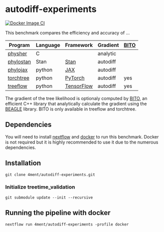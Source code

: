 # autodiff-experiments

[![Docker Image CI](https://github.com/4ment/autodiff-experiments/actions/workflows/docker-image.yml/badge.svg)](https://github.com/4ment/autodiff-experiments/actions/workflows/docker-image.yml)

This benchmark compares the efficiency and accuracy of ...


| Program      | Language  | Framework    | Gradient | [BITO] |
| ------------ | --------- | ------------ | ---------| -----|
| [physher]    | C         |              | analytic |     |
| [phylostan]  | Stan      | [Stan]       | autodiff |     |
| [phylojax]   | python    | [JAX]        | autodiff |     |
| [torchtree] | python    | [PyTorch]    | autodiff | yes |
| [treeflow]   | python    | [TensorFlow] | autodiff | yes |

The gradient of the tree likelihood is optionaly computed by [BITO], an efficient C++ library that analytically calculate
the gradient using the [BEAGLE] library. BITO is only available in treeflow and torchtree.

## Dependencies
You will need to install [nextflow](https://www.nextflow.io) and [docker](https://www.docker.com) to run this benchmark.
Docker is not required but it is highly recommended to use it due to the numerous dependencies.

## Installation

    git clone 4ment/autodiff-experiments.git

### Initialize treetime_validation

    git submodule update --init --recursive

## Running the pipeline with docker

    nextflow run 4ment/autodiff-experiments -profile docker

[physher]: https://github.com/4ment/physher
[phylostan]: https://github.com/4ment/phylostan
[phylojax]: https://github.com/4ment/phylojax
[torchtree]: https://github.com/4ment/torchtree
[treeflow]: https://github.com/christiaanjs/treeflow

[BITO]: https://github.com/phylovi/bito
[BEAGLE]: https://github.com/beagle-dev/beagle-lib

[Stan]: https://mc-stan.org
[JAX]: https://github.com/google/jax
[PyTorch]: https://pytorch.org
[TensorFlow]: https://www.tensorflow.org